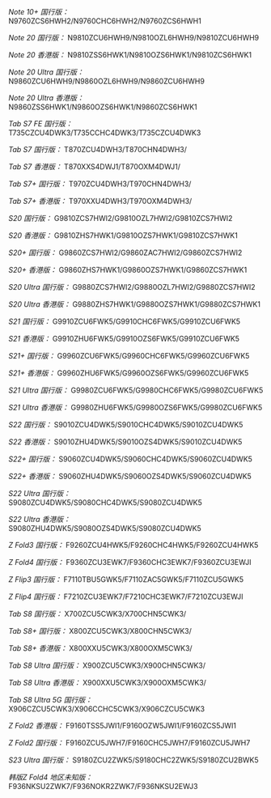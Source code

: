 *Note 10+ 国行版：*
N9760ZCS6HWH2/N9760CHC6HWH2/N9760ZCS6HWH1

*Note 20 国行版：*
N9810ZCU6HWH9/N9810OZL6HWH9/N9810ZCU6HWH9

*Note 20 香港版：*
N9810ZSS6HWK1/N9810OZS6HWK1/N9810ZCS6HWK1

*Note 20 Ultra 国行版：*
N9860ZCU6HWH9/N9860OZL6HWH9/N9860ZCU6HWH9

*Note 20 Ultra 香港版：*
N9860ZSS6HWK1/N9860OZS6HWK1/N9860ZCS6HWK1

*Tab S7 FE 国行版：*
T735CZCU4DWK3/T735CCHC4DWK3/T735CZCU4DWK3

*Tab S7 国行版：*
T870ZCU4DWH3/T870CHN4DWH3/

*Tab S7 香港版：*
T870XXS4DWJ1/T870OXM4DWJ1/

*Tab S7+ 国行版：*
T970ZCU4DWH3/T970CHN4DWH3/

*Tab S7+ 香港版：*
T970XXU4DWH3/T970OXM4DWH3/

*S20 国行版：*
G9810ZCS7HWI2/G9810OZL7HWI2/G9810ZCS7HWI2

*S20 香港版：*
G9810ZHS7HWK1/G9810OZS7HWK1/G9810ZCS7HWK1

*S20+ 国行版：*
G9860ZCS7HWI2/G9860ZAC7HWI2/G9860ZCS7HWI2

*S20+ 香港版：*
G9860ZHS7HWK1/G9860OZS7HWK1/G9860ZCS7HWK1

*S20 Ultra 国行版：*
G9880ZCS7HWI2/G9880OZL7HWI2/G9880ZCS7HWI2

*S20 Ultra 香港版：*
G9880ZHS7HWK1/G9880OZS7HWK1/G9880ZCS7HWK1

*S21 国行版：*
G9910ZCU6FWK5/G9910CHC6FWK5/G9910ZCU6FWK5

*S21 香港版：*
G9910ZHU6FWK5/G9910OZS6FWK5/G9910ZCU6FWK5

*S21+ 国行版：*
G9960ZCU6FWK5/G9960CHC6FWK5/G9960ZCU6FWK5

*S21+ 香港版：*
G9960ZHU6FWK5/G9960OZS6FWK5/G9960ZCU6FWK5

*S21 Ultra 国行版：*
G9980ZCU6FWK5/G9980CHC6FWK5/G9980ZCU6FWK5

*S21 Ultra 香港版：*
G9980ZHU6FWK5/G9980OZS6FWK5/G9980ZCU6FWK5

*S22 国行版：*
S9010ZCU4DWK5/S9010CHC4DWK5/S9010ZCU4DWK5

*S22 香港版：*
S9010ZHU4DWK5/S9010OZS4DWK5/S9010ZCU4DWK5

*S22+ 国行版：*
S9060ZCU4DWK5/S9060CHC4DWK5/S9060ZCU4DWK5

*S22+ 香港版：*
S9060ZHU4DWK5/S9060OZS4DWK5/S9060ZCU4DWK5

*S22 Ultra 国行版：*
S9080ZCU4DWK5/S9080CHC4DWK5/S9080ZCU4DWK5

*S22 Ultra 香港版：*
S9080ZHU4DWK5/S9080OZS4DWK5/S9080ZCU4DWK5

*Z Fold3 国行版：*
F9260ZCU4HWK5/F9260CHC4HWK5/F9260ZCU4HWK5

*Z Fold4 国行版：*
F9360ZCU3EWK7/F9360CHC3EWK7/F9360ZCU3EWJI

*Z Flip3 国行版：*
F7110TBU5GWK5/F7110ZAC5GWK5/F7110ZCU5GWK5

*Z Flip4 国行版：*
F7210ZCU3EWK7/F7210CHC3EWK7/F7210ZCU3EWJI

*Tab S8 国行版：*
X700ZCU5CWK3/X700CHN5CWK3/

*Tab S8+ 国行版：*
X800ZCU5CWK3/X800CHN5CWK3/

*Tab S8+ 香港版：*
X800XXU5CWK3/X800OXM5CWK3/

*Tab S8 Ultra 国行版：*
X900ZCU5CWK3/X900CHN5CWK3/

*Tab S8 Ultra 香港版：*
X900XXU5CWK3/X900OXM5CWK3/

*Tab S8 Ultra 5G 国行版：*
X906CZCU5CWK3/X906CCHC5CWK3/X906CZCU5CWK3

*Z Fold2 香港版：*
F9160TSS5JWI1/F9160OZW5JWI1/F9160ZCS5JWI1

*Z Fold2 国行版：*
F9160ZCU5JWH7/F9160CHC5JWH7/F9160ZCU5JWH7

*S23 Ultra 国行版：*
S9180ZCU2ZWK5/S9180CHC2ZWK5/S9180ZCU2BWK5

*韩版Z Fold4 地区未知版：*
F936NKSU2ZWK7/F936NOKR2ZWK7/F936NKSU2EWJ3

